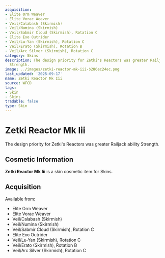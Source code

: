```yaml
---
acquisition:
- Elite Orm Weaver
- Elite Vorac Weaver
- Veil/Calabash (Skirmish)
- Veil/Numina (Skirmish)
- Veil/Sabmir Cloud (Skirmish), Rotation C
- Elite Exo Outrider
- Veil/Lu-Yan (Skirmish), Rotation C
- Veil/Erato (Skirmish), Rotation B
- Veil/Arc Silver (Skirmish), Rotation C
category: Skins
description: The design priority for Zetki's Reactors was greater Railjack ability
  Strength.
image: ../images/zetki-reactor-mk-iii-b286ec24ec.png
last_updated: '2025-09-17'
name: Zetki Reactor Mk Iii
source: WFCD
tags:
- Skin
- Skins
tradable: false
type: Skin
---
```


# Zetki Reactor Mk Iii

The design priority for Zetki's Reactors was greater Railjack ability Strength.

## Cosmetic Information

**Zetki Reactor Mk Iii** is a skin cosmetic item for Skins.

## Acquisition

Available from:
- Elite Orm Weaver
- Elite Vorac Weaver
- Veil/Calabash (Skirmish)
- Veil/Numina (Skirmish)
- Veil/Sabmir Cloud (Skirmish), Rotation C
- Elite Exo Outrider
- Veil/Lu-Yan (Skirmish), Rotation C
- Veil/Erato (Skirmish), Rotation B
- Veil/Arc Silver (Skirmish), Rotation C

